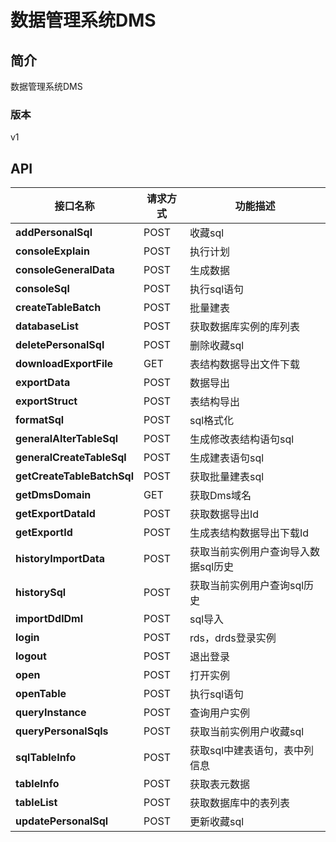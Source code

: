 # 数据管理系统DMS


## 简介
数据管理系统DMS


### 版本
v1


## API
|接口名称|请求方式|功能描述|
|---|---|---|
|**addPersonalSql**|POST|收藏sql|
|**consoleExplain**|POST|执行计划|
|**consoleGeneralData**|POST|生成数据|
|**consoleSql**|POST|执行sql语句|
|**createTableBatch**|POST|批量建表|
|**databaseList**|POST|获取数据库实例的库列表|
|**deletePersonalSql**|POST|删除收藏sql|
|**downloadExportFile**|GET|表结构数据导出文件下载|
|**exportData**|POST|数据导出|
|**exportStruct**|POST|表结构导出|
|**formatSql**|POST|sql格式化|
|**generalAlterTableSql**|POST|生成修改表结构语句sql|
|**generalCreateTableSql**|POST|生成建表语句sql|
|**getCreateTableBatchSql**|POST|获取批量建表sql|
|**getDmsDomain**|GET|获取Dms域名|
|**getExportDataId**|POST|获取数据导出Id|
|**getExportId**|POST|生成表结构数据导出下载Id|
|**historyImportData**|POST|获取当前实例用户查询导入数据sql历史|
|**historySql**|POST|获取当前实例用户查询sql历史|
|**importDdlDml**|POST|sql导入|
|**login**|POST|rds，drds登录实例|
|**logout**|POST|退出登录|
|**open**|POST|打开实例|
|**openTable**|POST|执行sql语句|
|**queryInstance**|POST|查询用户实例|
|**queryPersonalSqls**|POST|获取当前实例用户收藏sql|
|**sqlTableInfo**|POST|获取sql中建表语句，表中列信息|
|**tableInfo**|POST|获取表元数据|
|**tableList**|POST|获取数据库中的表列表|
|**updatePersonalSql**|POST|更新收藏sql|
